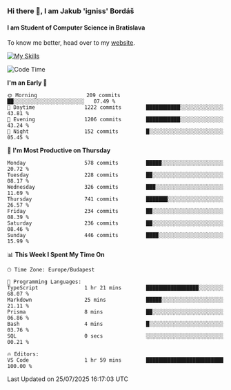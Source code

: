 ### Hi there 👋, I am Jakub 'igniss' Bordáš

#### I am Student of Computer Science in Bratislava
To know me better, head over to my [website](https://bordas.sk).

[![My Skills](https://skillicons.dev/icons?i=js,typescript,html,css,figma,svelte,vue,next,postgresql,nest,express,nodejs)](https://bordas.sk)


<!--START_SECTION:waka-->
![Code Time](http://img.shields.io/badge/Code%20Time-1%2C996%20hrs%2034%20mins-blue)

**I'm an Early 🐤** 

```text
🌞 Morning                209 commits         ██░░░░░░░░░░░░░░░░░░░░░░░   07.49 % 
🌆 Daytime                1222 commits        ███████████░░░░░░░░░░░░░░   43.81 % 
🌃 Evening                1206 commits        ███████████░░░░░░░░░░░░░░   43.24 % 
🌙 Night                  152 commits         █░░░░░░░░░░░░░░░░░░░░░░░░   05.45 % 
```
📅 **I'm Most Productive on Thursday** 

```text
Monday                   578 commits         █████░░░░░░░░░░░░░░░░░░░░   20.72 % 
Tuesday                  228 commits         ██░░░░░░░░░░░░░░░░░░░░░░░   08.17 % 
Wednesday                326 commits         ███░░░░░░░░░░░░░░░░░░░░░░   11.69 % 
Thursday                 741 commits         ███████░░░░░░░░░░░░░░░░░░   26.57 % 
Friday                   234 commits         ██░░░░░░░░░░░░░░░░░░░░░░░   08.39 % 
Saturday                 236 commits         ██░░░░░░░░░░░░░░░░░░░░░░░   08.46 % 
Sunday                   446 commits         ████░░░░░░░░░░░░░░░░░░░░░   15.99 % 
```


📊 **This Week I Spent My Time On** 

```text
🕑︎ Time Zone: Europe/Budapest

💬 Programming Languages: 
TypeScript               1 hr 21 mins        █████████████████░░░░░░░░   68.07 % 
Markdown                 25 mins             █████░░░░░░░░░░░░░░░░░░░░   21.11 % 
Prisma                   8 mins              ██░░░░░░░░░░░░░░░░░░░░░░░   06.86 % 
Bash                     4 mins              █░░░░░░░░░░░░░░░░░░░░░░░░   03.76 % 
SQL                      0 secs              ░░░░░░░░░░░░░░░░░░░░░░░░░   00.21 % 

🔥 Editors: 
VS Code                  1 hr 59 mins        █████████████████████████   100.00 % 
```


 Last Updated on 25/07/2025 16:17:03 UTC
<!--END_SECTION:waka-->
